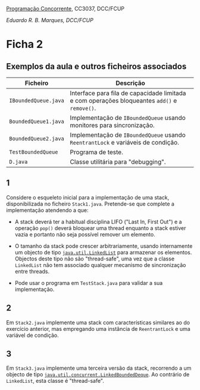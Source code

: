 [Programação Concorrente](https://www.dcc.fc.up.pt/~edrdo/aulas/pc), CC3037, DCC/FCUP

_Eduardo R. B. Marques, DCC/FCUP_


# Ficha 2

## Exemplos da aula e outros ficheiros associados

Ficheiro|Descrição|
-------|---------|
`IBoundedQueue.java`| Interface para fila de capacidade limitada e com operações bloqueantes `add()` e `remove()`.|
`BoundedQueue1.java` | Implementação de `IBoundedQueue` usando monitores para sincronização.|
`BoundedQueue2.java`| Implementação de `IBoundedQueue` usando `ReentrantLock` e variáveis de condição.|
`TestBoundedQueue` | Programa de teste.|
`D.java` | Classe utilitária para "debugging".|

## 1

Considere o esqueleto inicial para a implementação de uma stack,  disponibilizada no ficheiro `Stack1.java`.  Pretende-se que complete a implementação atendendo a que:

- A stack deverá ter a habitual disciplina LIFO ("Last In, First Out") e a operação `pop()` deverá bloquear uma thread enquanto a stack estiver vazia e portanto não seja possível remover um elemento.

- O tamanho da stack pode crescer arbitrariamente, usando internamente  um  objecto de tipo [`java.util.LinkedList`](https://docs.oracle.com/javase/8/docs/api/java/util/LinkedList.html) para armazenar os elementos. Objectos deste tipo não são "thread-safe", uma vez que a classe `LinkedList` não tem associado qualquer mecanismo 
de sincronização entre threads.

- Pode usar o programa em `TestStack.java` para validar a sua implementação.

## 2 

Em `Stack2.java` implemente uma stack com características similares ao do exercício anterior, mas empregando uma instância de `ReentrantLock` e uma variável de condição.

## 3 

Em `Stack3.java` implemente uma terceira versão da stack, recorrendo a um objecto de tipo  [`java.util.concurrent.LinkedBoundedDeque`](https://docs.oracle.com/javase/8/docs/api/java/util/concurrent/LinkedBoundedDeque.html). Ao contrário de `LinkedList`, esta classe é "thread-safe".








